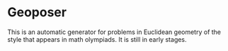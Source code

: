 # Geoposer

This is an automatic generator for problems in Euclidean geometry of
the style that appears in math olympiads. It is still in early stages.